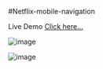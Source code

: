 #Netflix-mobile-navigation

Live Demo [Click here...](https://vipul1432.github.io/50_days-of-Javascript-Challenge/Day45_Netflix-mobile-navigation/)

![image](https://user-images.githubusercontent.com/81670997/174464056-ad05c5a4-26dd-4c4f-ad4a-dcabc7993717.png)

![image](https://user-images.githubusercontent.com/81670997/174464072-1fafc56d-5cc4-4424-be59-95926427286f.png)

